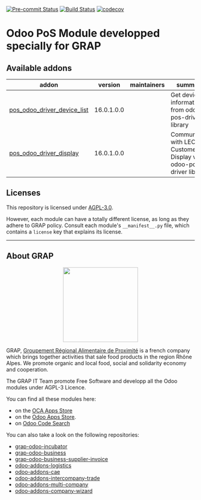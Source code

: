 
<!-- /!\ Non OCA Context : Set here the badge of your runbot / runboat instance. -->
[![Pre-commit Status](https://github.com/grap/odoo-addons-pos/actions/workflows/pre-commit.yml/badge.svg?branch=16.0)](https://github.com/grap/odoo-addons-pos/actions/workflows/pre-commit.yml?query=branch%3A16.0)
[![Build Status](https://github.com/grap/odoo-addons-pos/actions/workflows/test.yml/badge.svg?branch=16.0)](https://github.com/grap/odoo-addons-pos/actions/workflows/test.yml?query=branch%3A16.0)
[![codecov](https://codecov.io/gh/grap/odoo-addons-pos/branch/16.0/graph/badge.svg)](https://codecov.io/gh/grap/odoo-addons-pos)
<!-- /!\ Non OCA Context : Set here the badge of your translation instance. -->

<!-- /!\ do not modify above this line -->

#  Odoo PoS Module developped specially for GRAP 



<!-- /!\ do not modify below this line -->

<!-- prettier-ignore-start -->

[//]: # (addons)

Available addons
----------------
addon | version | maintainers | summary
--- | --- | --- | ---
[pos_odoo_driver_device_list](pos_odoo_driver_device_list/) | 16.0.1.0.0 |  | Get devices information from odoo-pos-driver library
[pos_odoo_driver_display](pos_odoo_driver_display/) | 16.0.1.0.0 |  | Communicate with LEC Customer Display via odoo-pos-driver library

[//]: # (end addons)

<!-- prettier-ignore-end -->

## Licenses

This repository is licensed under [AGPL-3.0](LICENSE).

However, each module can have a totally different license, as long as they adhere to GRAP
policy. Consult each module's `__manifest__.py` file, which contains a `license` key
that explains its license.

----

## About GRAP

<p align="center">
   <img src="http://www.grap.coop/wp-content/uploads/2016/11/GRAP.png" width="200"/>
</p>

GRAP, [Groupement Régional Alimentaire de Proximité](http://www.grap.coop) is a
french company which brings together activities that sale food products in the
region Rhône Alpes. We promote organic and local food, social and solidarity
economy and cooperation.

The GRAP IT Team promote Free Software and developp all the Odoo modules under
AGPL-3 Licence.

You can find all these modules here:

* on the [OCA Apps Store](https://odoo-community.org/shop?&search=GRAP)
* on the [Odoo Apps Store](https://www.odoo.com/apps/modules/browse?author=GRAP).
* on [Odoo Code Search](https://odoo-code-search.com/ocs/search?q=author%3AOCA+author%3AGRAP)

You can also take a look on the following repositories:

* [grap-odoo-incubator](https://github.com/grap/grap-odoo-incubator)
* [grap-odoo-business](https://github.com/grap/grap-odoo-business)
* [grap-odoo-business-supplier-invoice](https://github.com/grap/grap-odoo-business-supplier-invoice)
* [odoo-addons-logistics](https://github.com/grap/odoo-addons-logistics)
* [odoo-addons-cae](https://github.com/grap/odoo-addons-cae)
* [odoo-addons-intercompany-trade](https://github.com/grap/odoo-addons-intercompany-trade)
* [odoo-addons-multi-company](https://github.com/grap/odoo-addons-multi-company)
* [odoo-addons-company-wizard](https://github.com/grap/odoo-addons-company-wizard)
